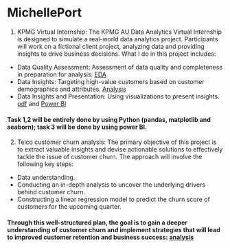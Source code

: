 # MichellePort

1. KPMG Virtual Internship: The KPMG AU Data Analytics Virtual Internship is designed to simulate a real-world data analytics project. Participants will work on a fictional client project, analyzing data and providing insights to drive business decisions. What I do in this project includes:
- Data Quality Assessment: Assessment of data quality and completeness in preparation for analysis: [EDA](https://colab.research.google.com/drive/1y-izqnwTvoAtKY31lNRyshe-aP7AjGPB?usp=sharing)
- Data Insights: Targeting high-value customers based on customer demographics and attributes. [Analysis](https://colab.research.google.com/drive/1y-izqnwTvoAtKY31lNRyshe-aP7AjGPB?usp=sharing)
- Data Insights and Presentation: Using visualizations to present insights. [pdf](https://github.com/MichelleTram/MichellePort.github.io/blob/43bce286e1e44eae1a8978b20896775374bc3ac0/1.%20CUSTOMER%20SEGMENTS%20REPORT.pdf) and [Power BI](https://github.com/MichelleTram/MichellePort.github.io/blob/43bce286e1e44eae1a8978b20896775374bc3ac0/3.%20CUSTOMER%20SEGMENTS%20%7C%20DASHBOARD.pbix)
#### Task 1,2 will be entirely done by using Python (pandas, matplotlib and seaborn); task 3 will be done by using power BI.

2. Telco customer churn analysis: The primary objective of this project is to extract valuable insights and devise actionable solutions to effectively tackle the issue of customer churn. The approach will involve the following key steps:
- Data understanding.
- Conducting an in-depth analysis to uncover the underlying drivers behind customer churn.
- Constructing a linear regression model to predict the churn score of customers for the upcoming quarter.
#### Through this well-structured plan, the goal is to gain a deeper understanding of customer churn and implement strategies that will lead to improved customer retention and business success: [analysis](https://colab.research.google.com/drive/1xerbRib6_IGz4AiO6lqADpb4X3T9QCtb?usp=sharing)
